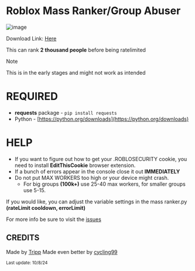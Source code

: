 # Roblox Mass Ranker/Group Abuser

![image](https://github.com/user-attachments/assets/c1f0f613-e4b0-4efe-91b4-9cc9573bd759)


Download Link: [Here](https://github.com/cycling99/robloxgroupabuser/blob/main/mass%20ranker.py)

This can rank ****2 thousand people**** before being ratelimited

>[!NOTE]
> This is in the early stages and might not work as intended 

# REQUIRED
- **requests** package - `pip install requests`
- Python - [https://python.org/downloads](https://python.org/downloads)

# HELP
- If you want to figure out how to get your .ROBLOSECURITY cookie, you need to install **EditThisCookie** browser extension.
- If a bunch of errors appear in the console close it out **IMMEDIATELY**
- Do not put MAX WORKERS too high or your device might crash.
  - For big groups **(100k+)** use 25-40 max workers, for smaller groups use 5-15.

If you would like, you can adjust the variable settings in the mass ranker.py **(rateLimit cooldown, errorLimit)**

For more info be sure to visit the [issues](https://github.com/cycling99/robloxgroupabuser/issues)

## CREDITS

Made by [Tripp](https://github.com/Tripp-omg)
Made even better by [cycling99](https://github.com/cycling99)

<small> Last update: 10/8/24 </small>
